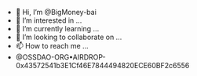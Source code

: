 - 👋 Hi, I’m @BigMoney-bai
- 👀 I’m interested in ...
- 🌱 I’m currently learning ...
- 💞️ I’m looking to collaborate on ...
- 📫 How to reach me ...
- @OSSDAO-ORG•AIRDROP-0x43572541b3E1Cf46E7844494820ECE60BF2c6556
<!---
BigMoney-bai/BigMoney-bai is a ✨ special ✨ repository because its `README.md` (this file) appears on your GitHub profile.
You can click the Preview link to take a look at your changes.
--->
